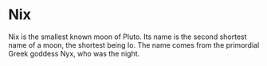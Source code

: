 # Nix

Nix is the smallest known moon of Pluto. Its name is the second shortest name of
a moon, the shortest being Io. The name comes from the primordial Greek goddess
Nyx, who was the night.

